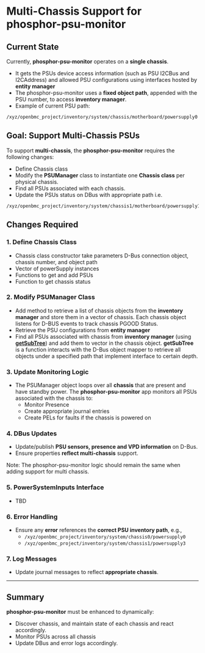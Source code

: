 # Multi-Chassis Support for phosphor-psu-monitor

## Current State

Currently, **phosphor-psu-monitor** operates on a **single chassis**.

- It gets the PSUs device access information (such as PSU I2CBus and I2CAddress)
  and allowed PSU configurations using interfaces hosted by **entity manager**
- The phosphor-psu-monitor uses a **fixed object path**, appended with the PSU
  number, to access **inventory manager**.
- Example of current PSU path:

```text
/xyz/openbmc_project/inventory/system/chassis/motherboard/powersupply0
```

## Goal: Support Multi-Chassis PSUs

To support **multi-chassis**, the **phosphor-psu-monitor** requires the
following changes:

- Define Chassis class
- Modify the **PSUManager** class to instantiate one **Chassis class** per
  physical chassis.
- Find all PSUs associated with each chassis.
- Update the PSUs status on DBus with appropriate path i.e.

```text
/xyz/openbmc_project/inventory/system/chassis1/motherboard/powersupply1
```

## Changes Required

### 1. Define Chassis Class

- Chassis class constructor take parameters D-Bus connection object, chassis
  number, and object path
- Vector of powerSupply instances
- Functions to get and add PSUs
- Function to get chassis status

### 2. Modify PSUManager Class

- Add method to retrieve a list of chassis objects from the **inventory
  manager** and store them in a vector of chassis. Each chassis object listens
  for D-BUS events to track chassis PGOOD Status.
- Retrieve the PSU configurations from **entity manager**
- Find all PSUs associated with chassis from **inventory manager** (using
  **[getSubTree](https://github.com/openbmc/phosphor-power/blob/master/utility.hpp)**)
  and add them to vector in the chassis object. **getSubTree** is a function
  interacts with the D-Bus object mapper to retrieve all objects under a
  specified path that implement interface to certain depth.

### 3. Update Monitoring Logic

- The PSUManager object loops over all **chassis** that are present and have
  standby power. The **phosphor-psu-monitor** app monitors all PSUs associated
  with the chassis to:
  - Monitor Presence
  - Create appropriate journal entries
  - Create PELs for faults if the chassis is powered on

### 4. DBus Updates

- Update/publish **PSU sensors, presence and VPD information** on D-Bus.
- Ensure properties **reflect multi-chassis** support.

Note: The phosphor-psu-monitor logic should remain the same when adding support
for multi chassis.

### 5. PowerSystemInputs Interface

- TBD

### 6. Error Handling

- Ensure any **error** references the **correct PSU inventory path**, e.g.,
  - `/xyz/openbmc_project/inventory/system/chassis0/powersupply0`
  - `/xyz/openbmc_project/inventory/system/chassis1/powersupply3`

### 7. Log Messages

- Update journal messages to reflect **appropriate chassis**.

---

## Summary

**phosphor-psu-monitor** must be enhanced to dynamically:

- Discover chassis, and maintain state of each chassis and react accordingly.
- Monitor PSUs across all chassis
- Update DBus and error logs accordingly.
